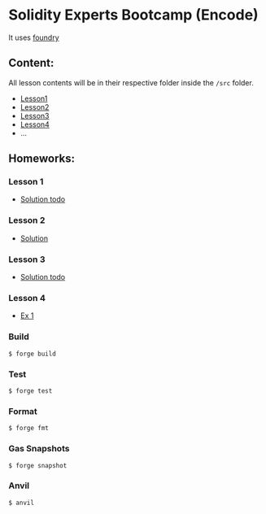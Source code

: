 # Solidity Experts Bootcamp (Encode)

It uses [foundry](https://book.getfoundry.sh/)

## Content:

 All lesson contents will be in their respective folder inside the `/src` folder. 
   - [Lesson1](https://github.com/clauBv23/solidityExpertBootcamp/tree/main/src/lesson1)
   - [Lesson2](https://github.com/clauBv23/solidityExpertBootcamp/tree/main/src/lesson2)
   - [Lesson3](https://github.com/clauBv23/solidityExpertBootcamp/tree/main/src/lesson3)
   - [Lesson4](https://github.com/clauBv23/solidityExpertBootcamp/tree/main/src/lesson4)
   - ...

## Homeworks:

### Lesson 1
- [Solution todo](https://github.com/clauBv23/solidityExpertBootcamp/tree/main/src/lesson1/1Solution.sol)
### Lesson 2
- [Solution](https://github.com/clauBv23/solidityExpertBootcamp/tree/main/src/lesson2/Solution_2.sol)
### Lesson 3
- [Solution todo](https://github.com/clauBv23/solidityExpertBootcamp/tree/main/src/lesson3)
### Lesson 4
- [Ex 1](https://github.com/clauBv23/solidityExpertBootcamp/tree/main/src/lesson3)

### Build

```shell
$ forge build
```

### Test

```shell
$ forge test
```

### Format

```shell
$ forge fmt
```

### Gas Snapshots

```shell
$ forge snapshot
```

### Anvil

```shell
$ anvil
```
